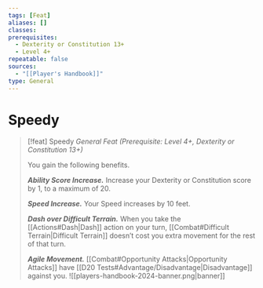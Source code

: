 ```yaml
---
tags: [Feat]
aliases: []
classes: 
prerequisites:
  - Dexterity or Constitution 13+
  - Level 4+
repeatable: false
sources:
  - "[[Player's Handbook]]"
type: General
---
```

# Speedy
>[!feat] Speedy
>_General Feat (Prerequisite: Level 4+, Dexterity or Constitution 13+)_
>
>You gain the following benefits.
>
>**_Ability Score Increase._** Increase your Dexterity or Constitution score by 1, to a maximum of 20.
>
>**_Speed Increase._** Your Speed increases by 10 feet.
>
>**_Dash over Difficult Terrain._** When you take the [[Actions#Dash\|Dash]] action on your turn, [[Combat#Difficult Terrain\|Difficult Terrain]] doesn’t cost you extra movement for the rest of that turn.
>
>**_Agile Movement._** [[Combat#Opportunity Attacks\|Opportunity Attacks]] have [[D20 Tests#Advantage/Disadvantage\|Disadvantage]] against you.
![[players-handbook-2024-banner.png|banner]]